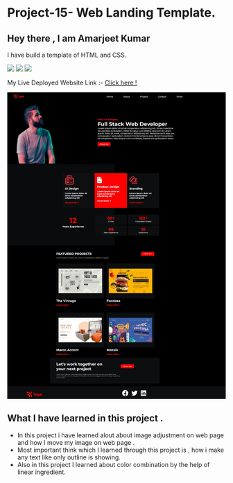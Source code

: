# Project-15-  Web Landing Template.
 ## Hey there ,  I am Amarjeet Kumar 
 I have build a template of HTML and CSS.
 
 ![](https://img.shields.io/badge/Project-15-green)
 ![](https://img.shields.io/badge/HTML-5-orange)
 ![](https://img.shields.io/badge/CSS-3-pink)

 My Live Deployed Website Link :- [Click here !](https://project-15-web-page-template.netlify.app/)

 
 ![](./image/web-page.jpg)

 ## What I have learned in this project .
 - In this project i have learned alout about image adjustment on web page and how I move my image on web page .
 - Most important think which I learned through this project is , how i make any text like only outline is showing.
 - Also in this project I learned about color combination by the help of linear ingredient.
